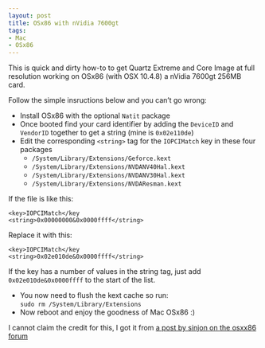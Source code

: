 ```yaml
---
layout: post
title: OSx86 with nVidia 7600gt
tags:
- Mac
- OSx86
---
```

This is quick and dirty how-to to get Quartz Extreme and Core Image at full resolution working on OSx86 (with OSX 10.4.8) a nVidia 7600gt 256MB card.

Follow the simple insructions below and you can’t go wrong:

- Install OSx86 with the optional `Natit` package
- Once booted find your card identifier by adding the `DeviceID` and `VendorID` together to get a string (mine is `0x02e110de`)
- Edit the corresponding `<string>` tag for the `IOPCIMatch` key in these four packages
  - `/System/Library/Extensions/Geforce.kext`
  - `/System/Library/Extensions/NVDANV40Hal.kext`
  - `/System/Library/Extensions/NVDANV30Hal.kext`
  - `/System/Library/Extensions/NVDAResman.kext`

If the file is like this:

```
<key>IOPCIMatch</key
<string>0x00000000&0x0000ffff</string>
```

Replace it with this:

```
<key>IOPCIMatch</key
<string>0x02e010de&0x0000ffff</string>
```

If the key has a number of values in the string tag, just add `0x02e010de&0x0000ffff` to the start of the list.

- You now need to flush the kext cache so run:    
`sudo rm /System/Library/Extensions`
- Now reboot and enjoy the goodness of Mac OSx86 :)

I cannot claim the credit for this, I got it from [a post by sinjon on the osxx86 forum](http://www.osxx86.info/vbulletin/showthread.php?t=1514)

